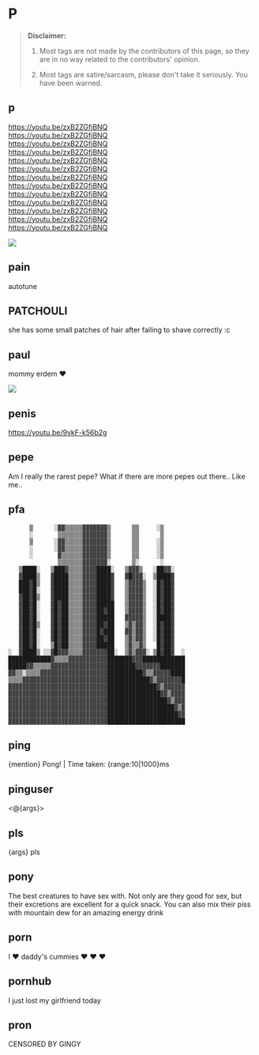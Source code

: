 # P

> **Disclaimer:** 
> 
> 1. Most tags are not made by the contributors of this page, so they are in no way related to the contributors' opinion.
> 
> 2. Most tags are satire/sarcasm, please don't take it seriously. You have been warned.

## p

​https://youtu.be/zxB2ZGfjBNQ  
https://youtu.be/zxB2ZGfjBNQ  
https://youtu.be/zxB2ZGfjBNQ  
https://youtu.be/zxB2ZGfjBNQ  
https://youtu.be/zxB2ZGfjBNQ  
https://youtu.be/zxB2ZGfjBNQ  
https://youtu.be/zxB2ZGfjBNQ  
https://youtu.be/zxB2ZGfjBNQ  
https://youtu.be/zxB2ZGfjBNQ  
https://youtu.be/zxB2ZGfjBNQ  
https://youtu.be/zxB2ZGfjBNQ  
https://youtu.be/zxB2ZGfjBNQ  
https://youtu.be/zxB2ZGfjBNQ

![](https://cdn.discordapp.com/attachments/223264079672770561/725313315621830687/unknown.png)

## pain

autotune

## PATCHOULI

she has some small patches of hair after failing to shave correctly :c

## paul

​mommy erdem :heart: 

![](https://cdn.discordapp.com/attachments/139268201803546624/399360755901661194/image.png)

## penis

https://youtu.be/9vkF-k56b2g

## pepe

Am I really the rarest pepe? What if there are more pepes out there.. Like me..

## pfa

```
      ▒      ░▓▓▒▒▒▒▒▓▓▓▓▓▓▓▒      ▒▒     ░▒      
      ░       ▒▒▒▒▒▒▒▓▓▓▓▓▓▓▒      ▒▒      ▒      
      ▒      ░▓▓▒▒▒▒▒▓▓▓▓▓▓▓▒      ▒▒     ░▒      
      ░      ░▓▓▒▒▒▒▒▓▓▓▓▓▓▓▒      ▒▒     ░▒      
      ░       ▓▒▒▒▒▒▒▓▓▓▓▓▓▓▒      ▒▒     ░▒      
              ▒▒▒▒▒▒▒▓▓▓▓▓▓▓░      ▒░      ░      
   ▒████░   ▒███▓▒▒▒▒▓▓▓▓████░   ▒▓▓▓▒   ░██▓▓░   
   ▓████▒   ▓████▒▒▒▒▓▓▓▓████▓   ▓█▓▓▓░  ▒████▓   
   ███▓█▒   ▓████▒▒▒▒▓▓▓▓████▓   ▒▓▓▓▓▒  ░█▓██▓   
   ███▓█░   ▓████▒▒▒▒▓▓▓▓████▓   ▒▓▓▓▓▒  ░█▓██▓   
   ▓██▓█▒   ▓████▒▒▒▒▓▓▓▓████▓   ▒▓▓▓▓▒  ░█▓██▓   
   ▓██▓█░   ▓█▓██▒▒▒▒▓▓▓▓█████   ▒▓▓▓▓▒  ░█▓██▓   
   ▓██▓█░   ▓█▓██▒▒▒▒▓▓▓▓██▓██   ▒▓▓▓▓▒  ░█▓██▓   
   ▓██▓█░   ▓█▓██▒▒▒▒▓▓▓▓█████   ▓▓▓▓▓▒  ░████▓   
   ▓██▓█▒   ▓█▓██▒▒▒▒▓▓▓▓██▓██   ▒▓▒▓▓▒  ░█▓██▓   
   ▓██▓█░   ▓█▓██▒▒▒▒▓▓▓▓█▓███   ▓▓▒▓▓▒  ░█▓██▓   
   ▓██▓█░   ▓█▓██▒▒▒▒▓▓▓▓██▓██   ▒▓▒▓▓▒  ░█▓██▓   
   ▓██▓█░   ▒█▓██▒▒▒▒▓▓▓▓█████   ▒▓▒▒▓▒   █▓██▓   
░  ▓████▒ ░░▓█▓▓▓▒▒▒▒▓▓▓▓▓▓▓██░  ▒▓▒▓▓▓░ ▒█▓██▓  ░
████████████▓▒▒▒▒▓▓▓▓▓▓▓▓▓▓▓███████▓▓▓████████████
█████▓▓▒▒▒▒▒▓▓▓▓▓▓▓▓▓▓▓▓▓▓▓▓████████▓▓▓▓▓▓▓███████
▓▓▒▒░▒▒▒▒▓▓▓▓▓▓▓▓▓▓▓▓▓▓▓▓▓▓▓██████████▓▒▒▓▓▓▓▓████
▒▒▒▒▓▓▓▓▓▓▓▓▓▓▓▓▓▓▓▓▓▓▓▓▓▓▓▓████████████▓▒▓▓▓▓▓▓▓█
▓▓▓▓▓▓▓▓▓▓▓▓▓▓▓▓▓▓▓▓▓▓▓▓▓▓▓▓██████████████▓▒▓▓▓▓▓▓
▓▓▓▓▓▓▓▓▓▓▓▓▓▓▓▓▓▓▓▓▓▓▓▓▓▓▓▓███████████████▓▓▒▓▓▓▓
▓▓▓▓▓▓▓▓▓▓▓▓▓▓▓▓▓▓▓▓▓▓▓▓▓▓▓▓█████████████████▓▒▓▓▓
▓▓▓▓▓▓▓▓▓▓▓▓▓▓▓▓▓▓▓▓▓▓▓▓▓▓▓▓███████████████████▓▒▓
▓▓▓▓▓▓▓▓▓▓▓▓▓▓▓▓▓▓▓▓▓▓▓▓▓▓▓▓████████████████████▓▓
▓▓▓▓▓▓▓▓▓▓▓▓▓▓▓▓▓▓▓▓▓▓▓▓▓▓▓▓██████████████████████
```

## ping

᠎{mention} Pong! | Time taken: {range:10|1000}ms

## pinguser

<@​{args}>

## pls

᠎{args} pls

## pony

The best creatures to have sex with. Not only are they good for sex, but their excretions are excellent for a quick snack. You can also mix their piss with mountain dew for an amazing energy drink

## porn

​᠎I :heart: daddy's cummies :heart: :heart: :heart:

## pornhub

​I just lost my girlfriend today

## pron

CENSORED BY GINGY